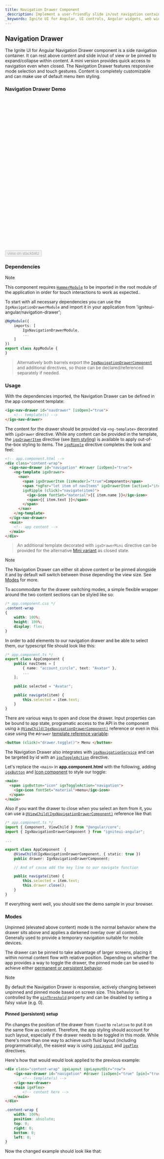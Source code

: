 ```yaml
---
title: Navigation Drawer Component
_description: Implement a user-friendly slide in/out navigation container with complete programmatic control with Ignite UI for Angular Navigation Drawer component.
_keywords: Ignite UI for Angular, UI controls, Angular widgets, web widgets, UI widgets, Angular, Native Angular Components Suite, Native Angular Controls, Native Angular Components Library, Angular Navigation Drawer component, Angular Navigation Drawer control
---
```


## Navigation Drawer
<p class="highlight">The Ignite UI for Angular Navigation Drawer component is a side navigation container. It can rest above content and slide in/out of view or be pinned to expand/collapse within content. A mini version provides quick access to navigation even when closed. The Navigation Drawer features responsive mode selection and touch gestures. Content is completely customizable and can make use of default menu item styling.</p>
<div class="divider"></div>

### Navigation Drawer Demo
<div class="divider--half"></div>

<div class="sample-container loading" style="height: 500px">
    <iframe id="nav-drawer-simple-iframe" frameborder="0" seamless="" width="100%" height="100%" data-src="{environment:demosBaseUrl}/menus/navigation-drawer-simple" class="lazyload"></iframe>
</div>
<div>
    <button data-localize="stackblitz" disabled class="stackblitz-btn" data-iframe-id="nav-drawer-simple-iframe" data-demos-base-url="{environment:demosBaseUrl}">view on stackblitz</button>
</div>

<div class="divider--half"></div>

### Dependencies

>[!NOTE]
>This component requires [`HammerModule`](https://angular.io/api/platform-browser/HammerModule) to be imported in the root module of the application in order for touch interactions to work as expected..

To start with all necessary dependencies you can use the `IgxNavigationDrawerModule` and import it in your application from 'igniteui-angular/navigation-drawer';
```ts
@NgModule({
    imports: [
        IgxNavigationDrawerModule,
        ...
    ]
})
export class AppModule {
}
```

> Alternatively both barrels export the [`IgxNavigationDrawerComponent`]({environment:angularApiUrl}/classes/igxnavigationdrawercomponent.html) and additional directives, so those can be declared/referenced separately if needed.

<div class="divider--half"></div>

### Usage

With the dependencies imported, the Navigation Drawer can be defined in the app component template:

```html
<igx-nav-drawer id="navdrawer" [isOpen]="true">
    <!-- template(s) -->
</igx-nav-drawer>
```
The content for the drawer should be provided via `<ng-template>` decorated with `igxDrawer` directive.
While any content can be provided in the template, the [`igxDrawerItem`]({environment:angularApiUrl}/classes/igxnavdraweritemdirective.html) directive (see [Item styling](#item-styling)) is available to apply out-of-the-box styling to items. The [`igxRipple`](ripple.md) directive completes the look and feel:
```html
<!-- app.component.html -->
<div class="content-wrap">
  <igx-nav-drawer id="navigation" #drawer [isOpen]="true">
    <ng-template igxDrawer>
      <nav>
        <span igxDrawerItem [isHeader]="true">Components</span>
        <span *ngFor="let item of navItems" igxDrawerItem [active]="item.text === selected"
        igxRipple (click)="navigate(item)">
          <igx-icon fontSet="material">{{ item.name }}</igx-icon>
          <span>{{ item.text }}</span>
        </span>
      </nav>
    </ng-template>
  </igx-nav-drawer>
  <main>
    <!-- app content -->
  </main>
</div>
```
> An additional template decorated with `igxDrawerMini` directive can be provided for the alternative [Mini variant](#mini-variant) as closed state.

> [!NOTE]
> The Navigation Drawer can either sit above content or be pinned alongside it and by default will switch between those depending the view size. See [Modes](#modes) for more.

To accommodate for the drawer switching modes, a simple flexible wrapper around the two content sections can be styled like so:
```css
/* app.component.css */
.content-wrap
{
    width: 100%;
    height: 100%;
    display: flex;
}
```

In order to add elements to our navigation drawer and be able to select them, our typescript file should look like this:

```ts
/* app.component.ts */
export class AppComponent {
    public navItems = [
        { name: "account_circle", text: "Avatar" },
        ...
    ];

    public selected = "Avatar";

    public navigate(item) {
        this.selected = item.text;
    }
}
```
There are various ways to open and close the drawer. Input properties can be bound to app state, programatic access to the API in the component using a [`@ViewChild(IgxNavigationDrawerComponent)`](https://angular.io/api/core/ViewChild) reference or even in this case using the `#drawer` [template reference variable](https://angular.io/guide/template-syntax#ref-vars):
```html
<button (click)="drawer.toggle()"> Menu </button>
```
The Navigation Drawer also integrates with [`igxNavigationService`]({environment:angularApiUrl}/classes/igxnavigationservice.html) and can be targeted by id with an [`igxToggleAction`](toggle.md#automatic-toggle-actions) directive.

Let's replace the `<main>` in **app.component.html** with the following, adding [`igxButton`](button.md) and [Icon component](icon.md) to style our toggle:
```html
<main>
  <span igxButton="icon" igxToggleAction="navigation">
    <igx-icon fontSet="material">menu</igx-icon>
  </span>
</main>
```

Also if you want the drawer to close when you select an item from it, you can use a [`@ViewChild(IgxNavigationDrawerComponent)`](https://angular.io/api/core/ViewChild) reference like that:

```ts
/* app.component.ts */
import { Component, ViewChild } from "@angular/core";
import { IgxNavigationDrawerComponent } from "igniteui-angular";

...

export class AppComponent  {
    @ViewChild(IgxNavigationDrawerComponent, { static: true })
    public drawer: IgxNavigationDrawerComponent;

    // And of couse add the key line to our navigate function

    public navigate(item) {
        this.selected = item.text;
        this.drawer.close();
    }
}
```

If everything went well, you should see the demo sample in your browser.

<div class="divider--half"></div>

### Modes

Unpinned (elevated above content) mode is the normal behavior where the drawer sits above and applies a darkened overlay over all content. Generally used to provide a temporary navigation suitable for mobile devices. 

The drawer can be pinned to take advantage of larger screens, placing it within normal content flow with relative position. Depending on whether the app provides a way to toggle the drawer, the pinned mode can be used to achieve either [permanent or persistent behavior](https://material.io/guidelines/patterns/navigation-drawer.html#navigation-drawer-behavior).

> [!NOTE]
> By default the Navigation Drawer is responsive, actively changing between unpinned and pinned mode based on screen size. This behavior is controlled by the [`pinThreshold`]({environment:angularApiUrl}/classes/igxnavigationdrawercomponent.html#pinthreshold) property and can be disabled by setting a falsy value (e.g. 0).


#### Pinned (persistent) setup
Pin changes the position of the drawer from `fixed` to `relative` to put it on the same flow as content. Therefore, the app styling should account for such layout, especially if the drawer needs to be toggled in this mode. While there's more than one way to achieve such fluid layout (including programmatically), the easiest way is using [`igxLayout`]({environment:angularApiUrl}/classes/igxlayoutdirective.html) and [`igxFlex`]({environment:angularApiUrl}/classes/igxflexdirective.html) directives.

Here's how that would would look applied to the previous example: 
```html
<div class="content-wrap" igxLayout igxLayoutDir="row">
    <igx-nav-drawer id="navigation" #drawer [isOpen]="true" [pin]="true" [pinThreshold]="0">
        <!-- template(s) -->
    </igx-nav-drawer>
    <main igxFlex>
        <!-- content here -->
    </main>
</div>
```
```css
.content-wrap {
    width: 100%;
    position: absolute;
    top: 0;
    right: 0;
    bottom: 0;
    left: 0;
}
```

Now the changed example should look like that:

<div class="sample-container loading" style="height: 500px">
    <iframe id="nav-drawer-pin-iframe" frameborder="0" seamless="" width="100%" height="100%" data-src="{environment:demosBaseUrl}/menus/navigation-drawer-pin" class="lazyload"></iframe>
</div>
<div>
    <button data-localize="stackblitz" disabled class="stackblitz-btn" data-iframe-id="nav-drawer-pin-iframe" data-demos-base-url="{environment:demosBaseUrl}">view on stackblitz</button>
</div>

The drawer applies `flex-basis` on its host element, allowing the rest of the content to take up the remaining width.
Alternatively, skipping using directives, manual styling can be applied similar to:
```css
.main {
    position: absolute;
    display: flex;
    flex-flow: row nowrap;
    top: 0;
    right: 0;
    bottom: 0;
    left: 0;
    width: 100%;
}

.main > * {
    width: 100%;
}
```

#### Mini variant
With the mini variant the Navigation Drawer changes its width instead of closing.
Most commonly used to maintain quick selection available on the side at all times, leaving just the icons.
This variant is enabled simply by the presence of an alternative mini template decorated with `igxDrawerMini` directive.

The mini variant is commonly used in a persistent setup, so we've set `pin` and disabled the responsive threshold:
```html
<igx-nav-drawer id="navigation" [pin]="true" [pinThreshold]="0">
    <ng-template igxDrawer>
        <span *ngFor="let item of navItems" igxDrawerItem [active]="item.text === selected" igxRipple (click)="navigate(item)">
          <igx-icon fontSet="material">{{ item.name }}</igx-icon>
          <span>{{ item.text }}</span>
        </span>
    </ng-template>
    <ng-template igxDrawerMini>
        <span *ngFor="let item of navItems" igxDrawerItem [active]="item.text === selected" igxRipple (click)="navigate(item)">
            <igx-icon fontSet="material">{{ item.name }}</igx-icon>
        </span>
    </ng-template>
</igx-nav-drawer>
```

<div class="sample-container loading" style="height: 400px">
    <iframe id="nav-drawer-mini-iframe" frameborder="0" seamless="" width="100%" height="100%" data-src="{environment:demosBaseUrl}/menus/navigation-drawer-mini" class="lazyload"></iframe>
</div>
<div>
    <button data-localize="stackblitz" disabled class="stackblitz-btn" data-iframe-id="nav-drawer-mini-iframe" data-demos-base-url="{environment:demosBaseUrl}">view on stackblitz</button>
</div>

<div class="divider--half"></div>

### Item Styling

The content of the Navigation Drawer can be anything provided by the template, however for scenarios using the standard list of navigation items the optional [`igxDrawerItem`]({environment:angularApiUrl}/classes/igxnavdraweritemdirective.html) directive can be used to style them. This will apply default styles and patterns to your items as well as the appropriate theme colors.

The directive has two `@Input` properties:
- `active` to style an item as selected.
- `isHeader` to style an item as a group header, cannot be active.

```html
<!-- ... -->
<ng-template igxDrawer>
    <span igxDrawerItem [isHeader]="true"> Header </span>
    <span igxDrawerItem [active]="true"> Selected Item </span>
<!-- ... -->
```
The directive is exported both from the main `IgxNavigationDrawerModule` and separately as `IgxNavDrawerItemDirective`.

<div class="divider--half"></div>

#### Example: Use default item styles with Angular Router
To make use of the [`igxDrawerItem`]({environment:angularApiUrl}/classes/igxnavdraweritemdirective.html) directive to style items normally the `active` input should be set, however with routing that state is controlled externally.
Take the following items defined in `app`:
```typescript
export class AppComponent {
    public componentLinks = [
        {
            link: "/avatar",
            name: "Avatar"
        },
        {
            link: "/badge",
            name: "Badge"
        }
        // ...
    ];
}
```
One way to tie in the active state is to directly use the [`routerLinkActive`](https://angular.io/api/router/RouterLinkActive) default functionality and pass the drawer items active class `igx-nav-drawer__item--active`, so the `<igx-nav-drawer>` template would look like:

```html
<!-- ... -->
<ng-template igxDrawer>
    <nav>
        <span *ngFor="let item of componentLinks" routerLink="{{item.link}}"
            igxDrawerItem igxRipple 
            routerLinkActive="igx-nav-drawer__item--active" >
                {{item.name}}
        </span>
    </nav>
</ng-template>
<!-- ... -->
```
This approach, of course, does not affect the actual directive active state and could be affected by styling changes. An alternative would be the more advanced use of `routerLinkActive` where it's assigned to a template variable and the `isActive` can be used for binding:
```html
<!-- ... -->
<ng-template igxDrawer>
    <nav>
        <span *ngFor="let item of componentLinks" routerLink="{{item.link}}"
            routerLinkActive #rla="routerLinkActive"
            igxDrawerItem igxRipple [active]="rla.isActive">
                {{item.name}}
        </span>
    </nav>
</ng-template>
<!-- ... -->
```

<div class="divider--half"></div>

### API Reference
* [IgxNavigationDrawerComponent]({environment:angularApiUrl}/classes/igxnavigationdrawercomponent.html)
